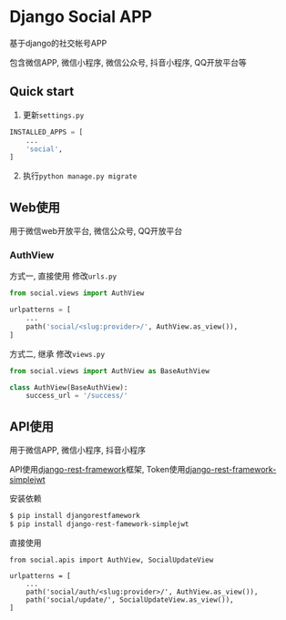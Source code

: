 # Django Social APP

基于django的社交帐号APP

包含微信APP, 微信小程序, 微信公众号, 抖音小程序, QQ开放平台等


## Quick start

1. 更新`settings.py`

```python
INSTALLED_APPS = [
    ...
    'social',
]
```

2. 执行`python manage.py migrate`

## Web使用
用于微信web开放平台, 微信公众号, QQ开放平台

### AuthView

方式一, 直接使用
修改`urls.py`
```python
from social.views import AuthView

urlpatterns = [
    ...
    path('social/<slug:provider>/', AuthView.as_view()),
]
```

方式二, 继承
修改`views.py`

```python
from social.views import AuthView as BaseAuthView

class AuthView(BaseAuthView):
    success_url = '/success/'
```

## API使用
用于微信APP, 微信小程序, 抖音小程序

API使用[django-rest-framework](https://www.django-rest-framework.org/)框架, Token使用[django-rest-framework-simplejwt](https://github.com/davesque/django-rest-framework-simplejwt)

安装依赖

```bash
$ pip install djangorestfamework
$ pip install django-rest-famework-simplejwt

```

直接使用

```
from social.apis import AuthView, SocialUpdateView

urlpatterns = [
    ...
    path('social/auth/<slug:provider>/', AuthView.as_view()),
    path('social/update/', SocialUpdateView.as_view()),
]
```
